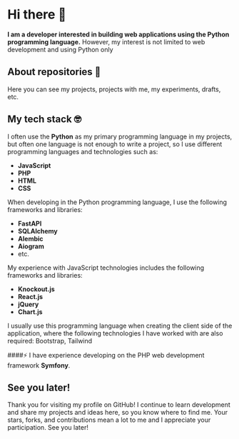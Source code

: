# Hi there 👋
**I am a developer interested in building web applications using the Python programming language.**
However, my interest is not limited to web development and using Python only

## About repositories 💾
Here you can see my projects, projects with me, my experiments, drafts, etc.

## My tech stack 🤓
I often use the **Python** as my primary programming language in my projects, but often one language is not enough to write a project, so I use different programming languages and technologies such as:
- **JavaScript**
- **PHP**
- **HTML**
- **CSS**

When developing in the Python programming language, I use the following frameworks and libraries: 
- **FastAPI**
- **SQLAlchemy**
- **Alembic**
- **Aiogram**
- etc.

My experience with JavaScript technologies includes the following frameworks and libraries:
- **Knockout.js**
- **React.js**
- **jQuery**
- **Chart.js**

I usually use this programming language when creating the client side of the application, where the following technologies I have worked with are also required: Bootstrap, Tailwind

####⚡ I have experience developing on the PHP web development framework **Symfony**.

## See you later!
Thank you for visiting my profile on GitHub! I continue to learn development and share my projects and ideas here, so you know where to find me. Your stars, forks, and contributions mean a lot to me and I appreciate your participation. See you later!
<!--
**MarkCesium/MarkCesium** is a ✨ _special_ ✨ repository because its `README.md` (this file) appears on your GitHub profile.

Here are some ideas to get you started:

- 🔭 I’m currently working on ...
- 🌱 I’m currently learning ...
- 👯 I’m looking to collaborate on ...
- 🤔 I’m looking for help with ...
- 💬 Ask me about ...
- 📫 How to reach me: ...
- 😄 Pronouns: ...
- ⚡ Fun fact: ...
-->
